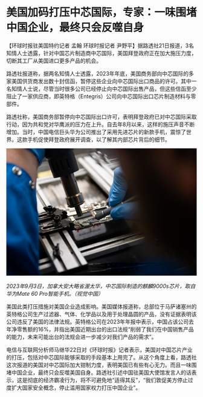 # 美国加码打压中芯国际，专家：一味围堵中国企业，最终只会反噬自身

【环球时报驻美国特约记者 孟翰 环球时报记者
尹野平】据路透社21日报道，3名知情人士透露，针对中国芯片制造商中芯国际，美国拜登政府正在加大施压力度，切断其工厂从美国进口更多产品的机会。

路透社报道称，据两名知情人士透露，2023年年底，美国商务部向中芯国际的多家美国供货商发出数十封信函，暂停这些企业向中芯国际出口商品的许可。其中一名知情人士说，尽管当时很多公司已经停止向中芯国际出售产品，但这些信函至少阻止了一家供应商，即英特格（Entegris）公司向中芯国际出口芯片制造材料与零部件。

路透社称，美国商务部暂停向中芯国际出口许可，表明拜登政府已对中芯国际采取行动，因为共和党对华鹰派的压力在上升。自去年8月以来，这样的施压声音不断增加。当时，中国电信巨头华为公司推出了采用先进芯片的新款手机，震惊了世界。这款手机促使拜登政府展开调查，以了解其内部芯片背后的细节。

![e38af9aadb0c3819a60256683ec56f46.jpg](https://raw.githubusercontent.com/qqhsx/qqnews_image/main/2024/02/23/美国加码打压中芯国际，专家：一味围堵中国企业，最终只会反噬自身/e38af9aadb0c3819a60256683ec56f46.jpg)

_2023年9月3日，加拿大安大略省渥太华，中芯国际制造的麒麟9000s芯片，取自华为Mate 60 Pro智能手机。（视觉中国）_

美国此类打压措施对美国企业造成影响。美国媒体报道称，总部位于马萨诸塞州的英特格公司生产过滤器、气体、化学品以及用于处理晶圆的产品，没有证据表明该公司违反了美国的法律法规。英特格公司在2023年年报中表示，中国占该公司去年净零售额的16%，并指出美国近期出台的出口法规“削弱了我们在中国销售产品的能力，未来可能出台的法规会进一步减少对我们产品的需求”。

电信与互联网分析师马继华22日对《环球时报》记者表示，美国对中国芯片产业的打压，包括对中芯国际能够采取的手段基本上用完了。从这个角度上看，路透社这次报道的美国对中芯国际加大钳制力度，表明美国已有些有心无力。而且一味围堵中国企业，最终只会反噬美国自身。路透社引述中国驻美国大使馆发言人的话表示，这是彻底的经济霸凌行为，将不可避免地“适得其反”，“我们敦促美方停止过度扩大国家安全概念，停止滥用国家权力打压中国企业”。


